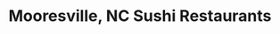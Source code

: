 ---
layout: city
title: Mooresville, NC Sushi Restaurants
permalink: /north-carolina/mooresville/
stateAbbr: NC
stateName: North Carolina
cityName: Mooresville

---